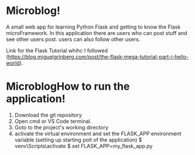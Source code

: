 # Microblog!

A small web app for learning Python Flask and getting to know the Flask microFramework. In this application there are users who can post stuff and see other users post. users can also follow other users.

Link for the Flask Tutorial whihc I followed (https://blog.miguelgrinberg.com/post/the-flask-mega-tutorial-part-i-hello-world).

# MicroblogHow to run the application!

01) Download the git repository
02) Open cmd or VS Code terminal.
03) Goto to the project's working directory
04) activate the virtual environment and set the FLASK_APP environment variable (setting up starting poit of the application)
  $ venv\Scripts\activate
  $ set FLASK_APP=my_flask_app.py
